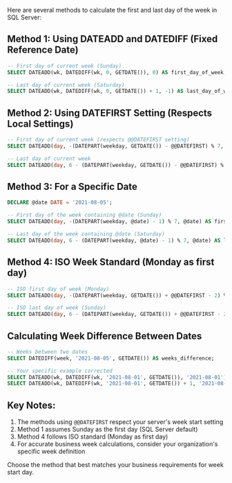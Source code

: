 Here are several methods to calculate the first and last day of the week in SQL Server:

## Method 1: Using DATEADD and DATEDIFF (Fixed Reference Date)

```SQL
-- First day of current week (Sunday)
SELECT DATEADD(wk, DATEDIFF(wk, 0, GETDATE()), 0) AS first_day_of_week;

-- Last day of current week (Saturday)
SELECT DATEADD(wk, DATEDIFF(wk, 0, GETDATE()) + 1, -1) AS last_day_of_week;
```

## Method 2: Using DATEFIRST Setting (Respects Local Settings)

```SQL
-- First day of current week (respects @@DATEFIRST setting)
SELECT DATEADD(day, -(DATEPART(weekday, GETDATE()) - @@DATEFIRST) % 7, GETDATE()) AS first_day_of_week;

-- Last day of current week
SELECT DATEADD(day, 6 - (DATEPART(weekday, GETDATE()) - @@DATEFIRST) % 7, GETDATE()) AS last_day_of_week;
```

## Method 3: For a Specific Date

```SQL
DECLARE @date DATE = '2021-08-05';

-- First day of the week containing @date (Sunday)
SELECT DATEADD(day, -(DATEPART(weekday, @date) - 1) % 7, @date) AS first_day_of_week;

-- Last day of the week containing @date (Saturday)
SELECT DATEADD(day, 6 - (DATEPART(weekday, @date) - 1) % 7, @date) AS last_day_of_week;
```

## Method 4: ISO Week Standard (Monday as first day)

```SQL
-- ISO first day of week (Monday)
SELECT DATEADD(day, -(DATEPART(weekday, GETDATE()) + @@DATEFIRST - 2) % 7, GETDATE()) AS iso_first_day_of_week;

-- ISO last day of week (Sunday)
SELECT DATEADD(day, 6 - (DATEPART(weekday, GETDATE()) + @@DATEFIRST - 2) % 7, GETDATE()) AS iso_last_day_of_week;
```

## Calculating Week Difference Between Dates

```SQL
-- Weeks between two dates
SELECT DATEDIFF(week, '2021-08-05', GETDATE()) AS weeks_difference;

-- Your specific example corrected
SELECT DATEADD(wk, DATEDIFF(wk, '2021-08-01', GETDATE()), '2021-08-01') AS current_week_start;
SELECT DATEADD(wk, DATEDIFF(wk, '2021-08-01', GETDATE()) + 1, '2021-08-01') AS next_week_start;
```

## Key Notes:

1. The methods using `@@DATEFIRST` respect your server's week start setting
2. Method 1 assumes Sunday as the first day (SQL Server default)
3. Method 4 follows ISO standard (Monday as first day)
4. For accurate business week calculations, consider your organization's specific week definition

Choose the method that best matches your business requirements for week start day.
